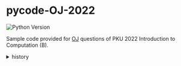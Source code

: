 # pycode-OJ-2022
![Python Version](https://img.shields.io/badge/python-3.7+-blue)

Sample code provided for [OJ](http://phyic.openjudge.cn) questions of PKU 2022 Introduction to Computation (B).

<details>
  <summary>history</summary>
  
- 2022.9.18 sample code for 0th homework.
- 2022.9.27 sample code for 2021 final exam.
- 2022.10.8 sample code for 1st homework.
- 2022.10.12 sample code for 2nd homework.
- 2022.10.18 sample code for 3rd homework.
- 2022.10.29 sample code for 4th homework.
- 2022.11.16 sample code for 5th homework.
- 2022.11.20 sample code for 2020 final exam.
- 2022.11.26 sample code for 6th homework.

</details>
